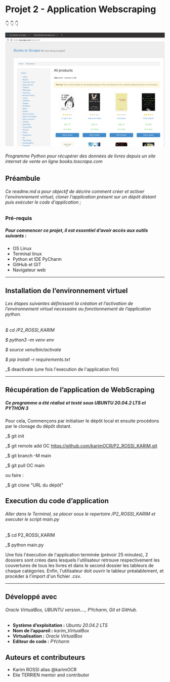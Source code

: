 # **Projet 2 - Application Webscraping**
:point_down:    :point_down:    :point_down:

![GitHub Logo](scraping_website_screenshot.png)


###### Programme Python pour récupérer des données de livres depuis un site internet de vente en ligne books.toscrape.com
## **Préambule**
###### Ce readme.md a pour objectif de décrire comment créer et activer l'environnement virtuel, cloner l'application présent sur un dépôt distant puis exécuter le code d'application ;

### **Pré-requis**

##### Pour commencer ce projet, il est essentiel d’avoir accès aux outils suivants :

- OS Linux
- Terminal linux
- Python et IDE PyCharm
- GitHub et GIT
- Navigateur web

***
## **Installation de l’environnement virtuel**
###### Les étapes suivantes définissent la création et l’activation de l’environnement virtuel necessaire au fonctionnement de l’application python.

_$ cd /P2_ROSSI_KARIM_

_$ python3 –m venv env_

_$ source venv/bin/activate_

_$ pip install –r requirements.txt_

_$ deactivate (une fois l'execution de l'application fini)
***
## **Récupération de l’application de WebScraping**
##### Ce programme a été réalisé et testé sous __UBUNTU 20.04.2 LTS__ et __PYTHON 3__
Pour cela, Commençons par initialiser le dépôt local et ensuite procédons par le clonage du dépôt distant.

_$ git init

_$ git remote add OC https://github.com/karimOCR/P2_ROSSI_KARIM.git

_$ git branch -M main

_$ git pull OC main

ou faire :

_$ git clone "URL du dépôt"

## **Execution du code d’application**
###### Aller dans le Terminal, se placer sous le repertoire /P2_ROSSI_KARIM et executer le script main.py

_$ cd P2_ROSSI_KARIM

_$ python main.py

Une fois l'éxecution de l'application terminée (prévoir 25 minutes), 2 dossiers sont crées dans lesquels
l'utilisateur retrouve respectivement les couvertures de tous les livres et dans le second dossier les tableurs de chaque catégories.
Enfin, l'utilisateur doit ouvrir le tableur préalablement, et procéder à l'import d'un fichier .csv.
***
## Développé avec
###### Oracle VirtualBox, UBUNTU version…., PYcharm, Git et GitHub.
* __Système d’exploitation :__ _Ubuntu 20.04.2 LTS_
* __Nom de l’appareil :__ _karim_VirtualBox_
* __Virtualisation :__ _Oracle VirtualBox_
* __Editeur de code :__ _PYcharm_
## Auteurs et contributeurs
* Karim ROSSI alias @karimOCR
* Elie TERRIEN mentor and contributor


